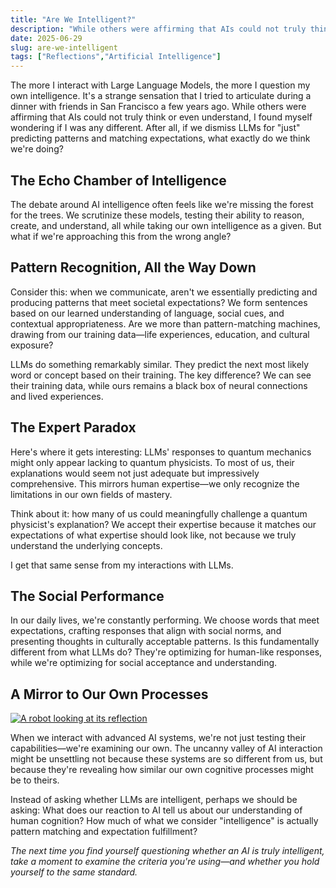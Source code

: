 ```yaml
---
title: "Are We Intelligent?"
description: "While others were affirming that AIs could not truly think or even understand, I found myself wondering if I was any different."
date: 2025-06-29
slug: are-we-intelligent
tags: ["Reflections","Artificial Intelligence"]
---
```


The more I interact with Large Language Models, the more I question my own intelligence. It's a strange sensation that I tried to articulate during a dinner with friends in San Francisco a few years ago. While others were affirming that AIs could not truly think or even understand, I found myself wondering if I was any different. After all, if we dismiss LLMs for "just" predicting patterns and matching expectations, what exactly do we think we're doing?

## The Echo Chamber of Intelligence

The debate around AI intelligence often feels like we're missing the forest for the trees. We scrutinize these models, testing their ability to reason, create, and understand, all while taking our own intelligence as a given. But what if we're approaching this from the wrong angle?

## Pattern Recognition, All the Way Down

Consider this: when we communicate, aren't we essentially predicting and producing patterns that meet societal expectations? We form sentences based on our learned understanding of language, social cues, and contextual appropriateness. Are we more than pattern-matching machines, drawing from our training data—life experiences, education, and cultural exposure?

LLMs do something remarkably similar. They predict the next most likely word or concept based on their training. The key difference? We can see their training data, while ours remains a black box of neural connections and lived experiences.

## The Expert Paradox

Here's where it gets interesting: LLMs' responses to quantum mechanics might only appear lacking to quantum physicists. To most of us, their explanations would seem not just adequate but impressively comprehensive. This mirrors human expertise—we only recognize the limitations in our own fields of mastery.

Think about it: how many of us could meaningfully challenge a quantum physicist's explanation? We accept their expertise because it matches our expectations of what expertise should look like, not because we truly understand the underlying concepts.

I get that same sense from my interactions with LLMs.

## The Social Performance

In our daily lives, we're constantly performing. We choose words that meet expectations, crafting responses that align with social norms, and presenting thoughts in culturally acceptable patterns. Is this fundamentally different from what LLMs do? They're optimizing for human-like responses, while we're optimizing for social acceptance and understanding.


## A Mirror to Our Own Processes

[![A robot looking at its reflection](/images/robot_reflection.jpg)](/images/robot_reflection.jpg)

When we interact with advanced AI systems, we're not just testing their capabilities—we're examining our own. The uncanny valley of AI interaction might be unsettling not because these systems are so different from us, but because they're revealing how similar our own cognitive processes might be to theirs.

Instead of asking whether LLMs are intelligent, perhaps we should be asking: What does our reaction to AI tell us about our understanding of human cognition? How much of what we consider "intelligence" is actually pattern matching and expectation fulfillment?

*The next time you find yourself questioning whether an AI is truly intelligent, take a moment to examine the criteria you're using—and whether you hold yourself to the same standard.* 